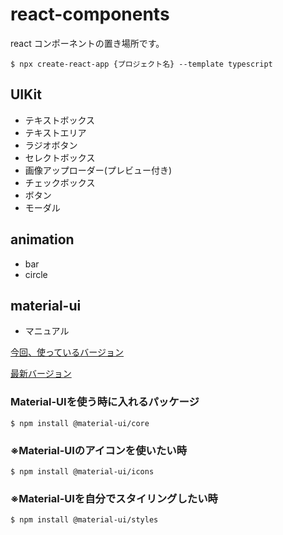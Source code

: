 # react-components

react コンポーネントの置き場所です。

```
$ npx create-react-app {プロジェクト名} --template typescript
```

## UIKit

- テキストボックス
- テキストエリア
- ラジオボタン 
- セレクトボックス
- 画像アップローダー(プレビュー付き)
- チェックボックス
- ボタン
- モーダル

## animation

- bar
- circle

## material-ui

- マニュアル

[今回、使っているバージョン](https://v4.mui.com/)

[最新バージョン](https://mui.com/getting-started/usage/)

### Material-UIを使う時に入れるパッケージ

```
$ npm install @material-ui/core
```


### ※Material-UIのアイコンを使いたい時

```
$ npm install @material-ui/icons
```

### ※Material-UIを自分でスタイリングしたい時

```
$ npm install @material-ui/styles
```
